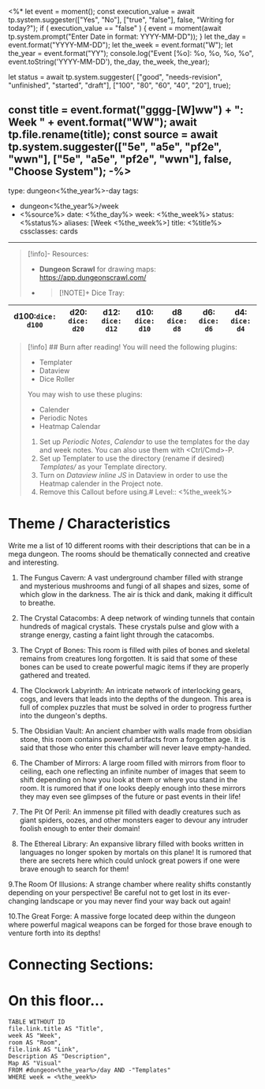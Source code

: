 <%*
let event = moment();
const execution_value = await tp.system.suggester(["Yes", "No"], ["true", "false"], false, "Writing for today?");
if ( execution_value == "false" ) {
    event = moment(await tp.system.prompt("Enter Date in format: YYYY-MM-DD"));
}
let the_day  = event.format("YYYY-MM-DD");
let the_week = event.format("W");
let the_year = event.format("YY");
console.log("Event [%o]: %o, %o, %o, %o", event.toString('YYYY-MM-DD'), the_day, the_week, the_year);

let status =  await tp.system.suggester(
  ["good", "needs-revision", "unfinished", "started", "draft"], 
  ["100", "80", "60", "40", "20"], 
  true);

const title = event.format("gggg-[W]ww") + ": Week " + event.format("WW");
await tp.file.rename(title);
const source = await tp.system.suggester(["5e", "a5e", "pf2e", "wwn"], ["5e", "a5e", "pf2e", "wwn"], false, "Choose System");
-%>
---
type: dungeon<%the_year%>-day
tags:
  - dungeon<%the_year%>/week
  - <%source%>
date: <%the_day%>
week: <%the_week%>
status: <%status%>
aliases: [Week <%the_week%>]
title: <%title%>
cssclasses: cards
---
> [!info]- Resources:
> * **Dungeon Scrawl** for drawing maps: https://app.dungeonscrawl.com/
> * > [!NOTE]+ Dice Tray:
> 
| **d100**:`dice: d100` | **d20**: `dice: d20` | **d12**: `dice: d12` | **d10**: `dice: d10` | **d8** `dice: d8`  | **d6**: `dice: d6`  | **d4**: `dice: d4`  |
| --------------------- | -------------------- | --- | --- | --- | --- | --- |

> [!info] ## Burn after reading!
> You will need the following plugins:
> - Templater
> - Dataview
> - Dice Roller
> 
> You may wish to use these plugins:
> - Calender
> - Periodic Notes
> - Heatmap Calendar
> 1. Set up *Periodic Notes*, *Calendar* to use the templates for the day and week notes. You can also use them with <Ctrl/Cmd>-P.
> 2. Set up Templater to use the directory (rename if desired)  _Templates/_ as your Template directory.
> 3. Turn on *Dataview inline JS* in Dataview in order to use the Heatmap calender in the Project note.
> 4. Remove this Callout before using.# Level:: <%the_week%>

# Theme / Characteristics
Write me a list of 10 different rooms with their descriptions that can be in a mega dungeon. The rooms should be thematically connected and creative and interesting.  
1. The Fungus Cavern: A vast underground chamber filled with strange and mysterious mushrooms and fungi of all shapes and sizes, some of which glow in the darkness. The air is thick and dank, making it difficult to breathe. 

2. The Crystal Catacombs: A deep network of winding tunnels that contain hundreds of magical crystals. These crystals pulse and glow with a strange energy, casting a faint light through the catacombs. 

3. The Crypt of Bones: This room is filled with piles of bones and skeletal remains from creatures long forgotten. It is said that some of these bones can be used to create powerful magic items if they are properly gathered and treated. 

4. The Clockwork Labyrinth: An intricate network of interlocking gears, cogs, and levers that leads into the depths of the dungeon. This area is full of complex puzzles that must be solved in order to progress further into the dungeon's depths. 

5. The Obsidian Vault: An ancient chamber with walls made from obsidian stone, this room contains powerful artifacts from a forgotten age. It is said that those who enter this chamber will never leave empty-handed. 

6. The Chamber of Mirrors: A large room filled with mirrors from floor to ceiling, each one reflecting an infinite number of images that seem to shift depending on how you look at them or where you stand in the room. It is rumored that if one looks deeply enough into these mirrors they may even see glimpses of the future or past events in their life! 

7. The Pit Of Peril: An immense pit filled with deadly creatures such as giant spiders, oozes, and other monsters eager to devour any intruder foolish enough to enter their domain! 

8. The Ethereal Library: An expansive library filled with books written in languages no longer spoken by mortals on this plane! It is rumored that there are secrets here which could unlock great powers if one were brave enough to search for them! 

9.The Room Of Illusions: A strange chamber where reality shifts constantly depending on your perspective! Be careful not to get lost in its ever-changing landscape or you may never find your way back out again! 

10.The Great Forge: A massive forge located deep within the dungeon where powerful magical weapons can be forged for those brave enough to venture forth into its depths!
# Connecting Sections:


# On this floor...

```dataview
TABLE WITHOUT ID
file.link.title AS "Title",
week AS "Week",
room AS "Room",
file.link AS "Link",
Description AS "Description",
Map AS "Visual"
FROM #dungeon<%the_year%>/day AND -"Templates"
WHERE week = <%the_week%>
```
